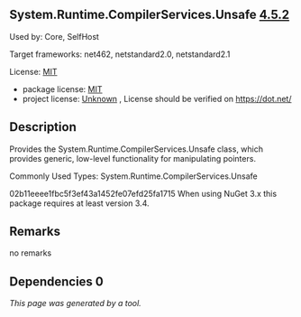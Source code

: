 System.Runtime.CompilerServices.Unsafe [4.5.2](https://www.nuget.org/packages/System.Runtime.CompilerServices.Unsafe/4.5.2)
--------------------

Used by: Core, SelfHost

Target frameworks: net462, netstandard2.0, netstandard2.1

License: [MIT](../../../../licenses/mit) 

- package license: [MIT](https://github.com/dotnet/corefx/blob/master/LICENSE.TXT) 
- project license: [Unknown](https://dot.net/) , License should be verified on https://dot.net/

Description
-----------
Provides the System.Runtime.CompilerServices.Unsafe class, which provides generic, low-level functionality for manipulating pointers.

Commonly Used Types:
System.Runtime.CompilerServices.Unsafe
 
02b11eeee1fbc5f3ef43a1452fe07efd25fa1715 
When using NuGet 3.x this package requires at least version 3.4.

Remarks
-----------
no remarks


Dependencies 0
-----------


*This page was generated by a tool.*
